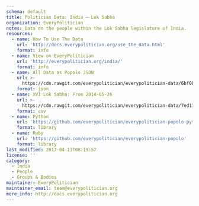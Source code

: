 ```yaml
---
schema: default
title: Politician Data: India — Lok Sabha
organization: EveryPolitician
notes: Data on the people within the Lok Sabha legislature of India.
resources:
  - name: How To Use The Data
    url: 'http://docs.everypolitician.org/use_the_data.html'
    format: info
  - name: View on EveryPolitician
    url: 'http://everypolitician.org/india/'
    format: info
  - name: All Data as Popolo JSON
    url: >-
      https://cdn.rawgit.com/everypolitician/everypolitician-data/6bf08a798da83becc80df29238f338ca851e62a3/data/India/Lok_Sabha/ep-popolo-v1.0.json
    format: json
  - name: XVI Lok Sabha: From 2014-05-26
    url: >-
      https://cdn.rawgit.com/everypolitician/everypolitician-data/7ed116ee337479d4b0683ab9b35da51ce0cb3f81/data/India/Lok_Sabha/term-16.csv
    format: csv
  - name: Python
    url: 'https://github.com/everypolitician/everypolitician-popolo-python'
    format: library
  - name: Ruby
    url: 'https://github.com/everypolitician/everypolitician-popolo'
    format: library
last_modified: 2017-04-13T08:19:57
license: ''
category:
  - India
  - People
  - Groups & Bodies
maintainer: EveryPolitician
maintainer_email: team@everypolitician.org
more_info: http://docs.everypolitician.org
---
```

